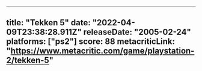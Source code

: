 
---
title: "Tekken 5"
date: "2022-04-09T23:38:28.911Z"
releaseDate: "2005-02-24"
platforms: ["ps2"]
score: 88
metacriticLink: "https://www.metacritic.com/game/playstation-2/tekken-5"
---
